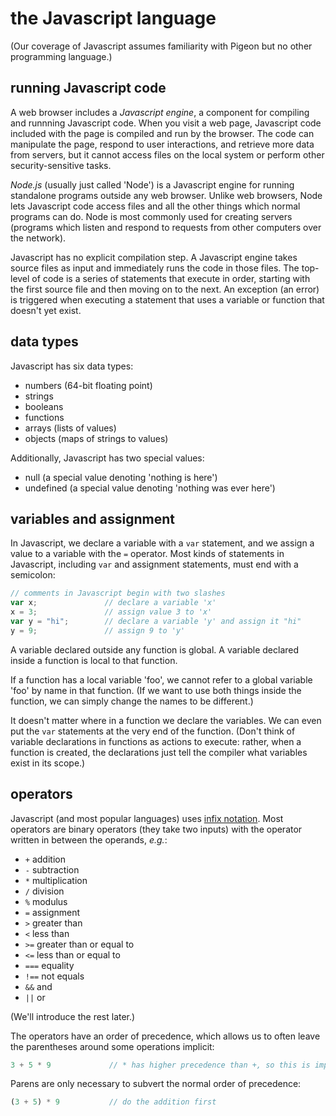 # the Javascript language

(Our coverage of Javascript assumes familiarity with Pigeon but no other programming language.)

## running Javascript code

A web browser includes a *Javascript engine*, a component for compiling and runnning Javascript code. When you visit a web page, Javascript code included with the page is compiled and run by the browser. The code can manipulate the page, respond to user interactions, and retrieve more data from servers, but it cannot access files on the local system or perform other security-sensitive tasks.

*Node.js* (usually just called 'Node') is a Javascript engine for running standalone programs outside any web browser. Unlike web browsers, Node lets Javascript code access files and all the other things which normal programs can do. Node is most commonly used for creating servers (programs which listen and respond to requests from other computers over the network).

Javascript has no explicit compilation step. A Javascript engine takes source files as input and immediately runs the code in those files. The top-level of code is a series of statements that execute in order, starting with the first source file and then moving on to the next. An exception (an error) is triggered when executing a statement that uses a variable or function that doesn't yet exist.

## data types

Javascript has six data types:

 - numbers (64-bit floating point)
 - strings
 - booleans
 - functions
 - arrays (lists of values)
 - objects (maps of strings to values)

Additionally, Javascript has two special values:

 - null (a special value denoting 'nothing is here')
 - undefined (a special value denoting 'nothing was ever here')

## variables and assignment

In Javascript, we declare a variable with a `var` statement, and we assign a value to a variable with the `=` operator. Most kinds of statements in Javascript, including `var` and assignment statements, must end with a semicolon:

```javascript
// comments in Javascript begin with two slashes
var x;               // declare a variable 'x'          
x = 3;               // assign value 3 to 'x'
var y = "hi";        // declare a variable 'y' and assign it "hi"
y = 9;               // assign 9 to 'y'
```

A variable declared outside any function is global. A variable declared inside a function is local to that function. 

If a function has a local variable 'foo', we cannot refer to a global variable 'foo' by name in that function. (If we want to use both things inside the function, we can simply change the names to be different.)

It doesn't matter where in a function we declare the variables. We can even put the `var` statements at the very end of the function. (Don't think of variable declarations in functions as actions to execute: rather, when a function is created, the declarations just tell the compiler what variables exist in its scope.)

## operators

Javascript (and most popular languages) uses [infix notation](https://en.wikipedia.org/wiki/Infix_notation). Most operators are binary operators (they take two inputs) with the operator written in between the operands, *e.g.*:

 - `+` addition
 - `-` subtraction
 - `*` multiplication
 - `/` division
 - `%` modulus
 - `=` assignment
 - `>` greater than
 - `<` less than
 - `>=` greater than or equal to
 - `<=` less than or equal to
 - `===` equality
 - `!==` not equals
 - `&&` and
 - `||` or

(We'll introduce the rest later.)

The operators have an order of precedence, which allows us to often leave the parentheses around some operations implicit:

```javascript
3 + 5 * 9             // * has higher precedence than +, so this is implicitly (3 + (5 * 9))
```

Parens are only necessary to subvert the normal order of precedence:

```javascript
(3 + 5) * 9           // do the addition first
```



















